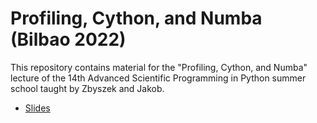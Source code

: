 # Profiling, Cython, and Numba (Bilbao 2022)

This repository contains material for the "Profiling, Cython, and Numba" lecture of the 14th Advanced Scientific Programming in Python summer school taught by Zbyszek and Jakob.

- [Slides](Profiling,%20Cython,%20and%20Numba.ipynb)
